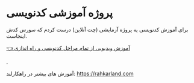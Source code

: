 # پروژه آموزشی کدنویسی

برای آموزش کدنویسی یه پروژه آزمایشی (چت آنلاین) درست کردم که سورس کدش اینجاست.

[👈 آموزش ویدیویی از تمام مراحل کدنویسی و راه اندازی](https://rahkarland.com/pub/posts/b/%D8%B3%D8%A7%D8%AE%D8%AA-%D9%BE%D9%84%D8%AA%D9%81%D8%B1%D9%85-%DA%86%D8%AA-%D8%A2%D9%86%D9%84%D8%A7%DB%8C%D9%86-%DA%A9%D8%AF%D9%86%D9%88%DB%8C%D8%B3%DB%8C-%D8%B1%D8%A7%D9%87-%D8%A7%D9%86%D8%AF%D8%A7%D8%B2%DB%8C-%D8%A8%D8%A7-typesc) 

.  

آموزش های بیشتر در راهکارلند: https://rahkarland.com
